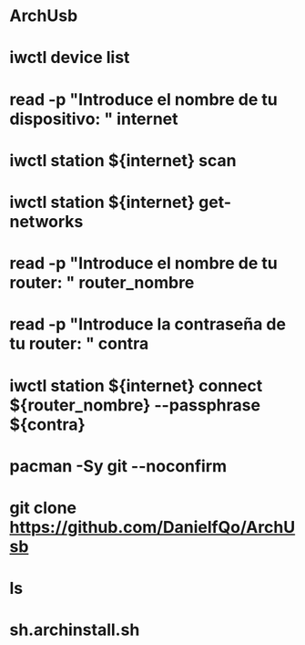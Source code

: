 # ArchUsb
# iwctl device list
# read -p "Introduce el nombre de tu dispositivo: " internet
# iwctl station ${internet} scan
# iwctl station ${internet} get-networks
# read -p "Introduce el nombre de tu router: " router_nombre
# read -p "Introduce la contraseña de tu router: " contra
# iwctl station ${internet} connect ${router_nombre} --passphrase ${contra}
# pacman -Sy git --noconfirm
# git clone https://github.com/DanielfQo/ArchUsb
# ls
# sh.archinstall.sh
